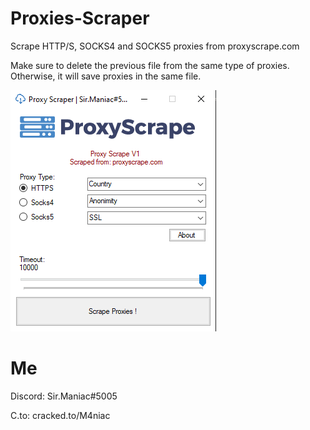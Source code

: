 # Proxies-Scraper
Scrape HTTP/S, SOCKS4 and SOCKS5 proxies from proxyscrape.com

Make sure to delete the previous file from the same type of proxies. Otherwise, it will save proxies in the same file.

![](images/Screenshot_2.png)

# Me
Discord: Sir.Maniac#5005

C.to: cracked.to/M4niac
